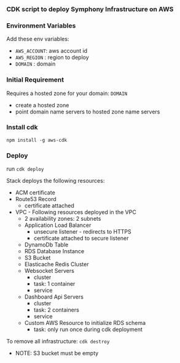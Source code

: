 ### CDK script to deploy Symphony Infrastructure on AWS

### Environment Variables
Add these env variables:
- `AWS_ACCOUNT`: aws account id
- `AWS_REGION` : region to deploy
- `DOMAIN` : domain

### Initial Requirement
Requires a hosted zone for your domain: `DOMAIN`
  - create a hosted zone
  - point domain name servers to hosted zone name servers

### Install cdk
`npm install -g aws-cdk`


### Deploy 
run `cdk deploy`


Stack deploys the following resources:
  - ACM certificate
  - Route53 Record
    - certificate attached
  - VPC - Following resources deployed in the VPC
    - 2 availability zones: 2 subnets
    - Application Load Balancer
      - unsecure listener - redirects to HTTPS
      - certificate attached to secure listener
    - DynamoDb Table
    - RDS Database Instance
    - S3 Bucket
    - Elasticache Redis Cluster
    - Websocket Servers
      - cluster
      - task: 1 container
      - service
    - Dashboard Api Servers
      - cluster
      - task: 2 containers
      - service
    - Custom AWS Resource to initialize RDS schema
      - task: only run once during cdk deployment 


To remove all infrastructure: `cdk destroy`
- NOTE: S3 bucket must be empty

    